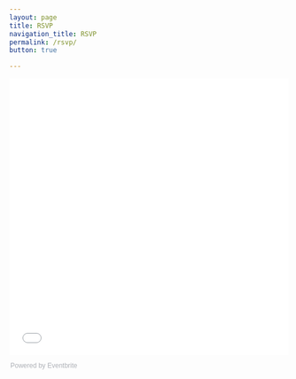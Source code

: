 ```yaml
---
layout: page
title: RSVP
navigation_title: RSVP
permalink: /rsvp/
button: true

---
```


<div style="width:100%; text-align:left;">
    <iframe src="//eventbrite.com/tickets-external?eid=29309750252&ref=etckt" frameborder="0" height="500" width="100%" vspace="0" hspace="0" marginheight="5" marginwidth="5" scrolling="auto" allowtransparency="true"></iframe>
    <div style="font-family:Helvetica, Arial; font-size:12px; padding:10px 0 5px; margin:2px; width:100%; text-align:left;" >
        <a class="powered-by-eb" style="color: #ADB0B6; text-decoration: none;" target="_blank" href="http://www.eventbrite.com/">Powered by Eventbrite</a>
    </div>
</div>
